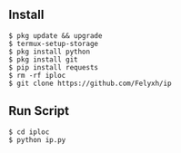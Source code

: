 ## Install 
```
$ pkg update && upgrade  
$ termux-setup-storage  
$ pkg install python  
$ pkg install git  
$ pip install requests  
$ rm -rf iploc  
$ git clone https://github.com/Felyxh/ip 
```
## Run Script
```
$ cd iploc  
$ python ip.py  
```
